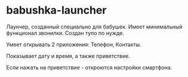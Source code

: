 # babushka-launcher
Лаунчер, созданный специально для бабушек. Имеет минимальный функционал звонилки. Создан тупо по нужде.

Умеет открывать 2 приложения: Телефон, Контакты.

Показывает дату и время, а также приветствие.

Если нажать на приветствие - откроются настройки смартфона.
